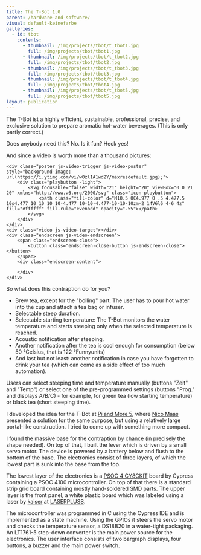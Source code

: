 ```yaml
---
title: The T-Bot 1.0
parent: /hardware-and-software/
visual: default-keinefarbe
galleries:
  - id: tbot
    contents:
      - thumbnail: /img/projects/tbot/t_tbot1.jpg
        full: /img/projects/tbot/tbot1.jpg
      - thumbnail: /img/projects/tbot/t_tbot2.jpg
        full: /img/projects/tbot/tbot2.jpg
      - thumbnail: /img/projects/tbot/t_tbot3.jpg
        full: /img/projects/tbot/tbot3.jpg
      - thumbnail: /img/projects/tbot/t_tbot4.jpg
        full: /img/projects/tbot/tbot4.jpg
      - thumbnail: /img/projects/tbot/t_tbot5.jpg
        full: /img/projects/tbot/tbot5.jpg
layout: publication
---
```


<p>The T-Bot ist a highly efficient, sustainable, professional, precise, and exclusive solution to prepare aromatic hot-water beverages. (This is only partly correct.)</p>

<p>Does anybody need this? No. Is it fun? Heck yes!</p>

<p>And since a video is worth more than a thousand pictures:</p>

<div class="video-wrapper js-video-wrapper" itemprop="video" itemscope itemtype="http://schema.org/VideoObject" data-video-id="w0zlIA1wd2Y" data-video-title="T-Bot 1.0 in Aktion">
    <meta itemprop="name" content="T-Bot 1.0 in Aktion" />
    <meta itemprop="duration" content="PT1M28S" />
    <meta itemprop="thumbnailUrl" content="https://i.ytimg.com/vi/w0zlIA1wd2Y/maxresdefault.jpg" />
    <meta itemprop="embedURL" content="https://www.youtube.com/embed/w0zlIA1wd2Y" />
    <meta itemprop="uploadDate" content="2014-11-22T19:44:16.000Z" />
    <meta itemprop="height" content="720" />
    <meta itemprop="width" content="1280" />
    <meta itemprop="description" content="Der T-Bot ist eine hocheffiziente, nachhaltige, professionelle,
und exklusive Lösung, um Kräuter- und Fruchtheißgetränke auf
Wasserbasis präzise zuzubereiten ;-)" />

    <div class="poster js-video-trigger js-video-poster" style="background-image: url(https://i.ytimg.com/vi/w0zlIA1wd2Y/maxresdefault.jpg);">
        <div class="playbutton -light">
            <svg focusable="false" width="21" height="20" viewBox="0 0 21 20" xmlns="http://www.w3.org/2000/svg" class="icon-playbutton">
                <path class="fill-color" d="M10.5 0C4.977 0 .5 4.477.5 10s4.477 10 10 10 10-4.477 10-10-4.477-10-10-10zm-2 14V6l6 4-6 4z" fill="#ffffff" fill-rule="evenodd" opacity=".55"></path>
            </svg>
        </div>
    </div>
    <div class="video js-video-target"></div>
    <div class="endscreen js-video-endscreen">
        <span class="endscreen-close">
            <button class="endscreen-close-button js-endscreen-close"></button>
        </span>
        <div class="endscreen-content">
            
        </div>
    </div>
</div>




<p>So what does this contraption do for you?</p>

<ul>
	<li>Brew tea, except for the "boiling" part. The user has to pour hot water into the cup and attach a tea bag or infuser.</li>
	<li>Selectable steep duration.</li>
	<li>Selectable starting temperature: The T-Bot monitors the water temperature and starts steeping only when the selected temperature is reached.</li>
	<li>Acoustic notification after steeping.</li>
	<li>Another notification after the tea is cool enough for consumption (below 50 °Celsius, that is 122 °Funnyunits)</li>
	<li>And last but not least: another notification in case you have forgotten to drink your tea (which can come as a side effect of too much automation).</li>
</ul>

<p>Users can select steeping time and temperature manually (buttons "Zeit" and "Temp") or select one of the pre-programmed settings (buttons "Prog." and displays A/B/C) - for example, for green tea (low starting temperature) or black tea (short steeping time).</p>

<p>I developed the idea for the T-Bot at <a href="http://piandmore.de/de/archiv/pam5" class=" ">Pi and More 5</a>, where <a href="https://twitter.com/nmaas87" class=" ">Nico Maas</a> presented a solution for the same purpose, but using a relatively large portal-like construction. I tried to come up with something more compact.</p>
<p>I found the massive base for the contraption by chance (in precisely the shape needed). On top of that, I built the lever which is driven by a small servo motor. The device is powered by a battery below and flush to the bottom of the base. The electronics consist of three layers, of which the lowest part is sunk into the base from the top.</p>

<p>The lowest layer of the electronics is a <a href="http://www.cypress.com/?rID=92146" class=" ">PSOC 4 CY8CKIT</a> board by Cypress containing a PSOC 4100 microcontroller. On top of that there is a standard strip grid board containing mostly hand-soldered SMD parts. The upper layer is the front panel, a white plastic board which was labeled using a laser by <a href="https://twitter.com/kaiserliches/status/519109712793853952" class=" ">kaiser</a> at <a href="http://www.laserplussag.de/start/" class=" ">LASERPLUSS</a>.</p>

<p>The microcontroller was programmed in C using the Cypress IDE and is implemented as a state machine. Using the GPIOs it steers the servo motor and checks the temperature sensor, a DS18B20 in a water-tight packaging. An LT1761-5 step-down converter is the main power source for the electronics. The user interface consists of two bargraph displays, four buttons, a buzzer and the main power switch.</p>


